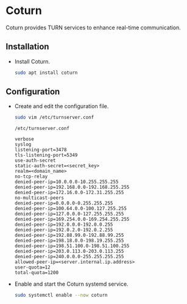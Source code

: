 # Coturn

Coturn provides TURN services to enhance real-time communication.

## Installation

- Install Coturn.

    ```sh
    sudo apt install coturn
    ```

## Configuration

- Create and edit the configuration file.

    ```sh
    sudo vim /etc/turnserver.conf
    ```

    ```
    /etc/turnserver.conf

    verbose
    syslog
    listening-port=3478
    tls-listening-port=5349
    use-auth-secret
    static-auth-secret=<secret_key>
    realm=<domain_name>
    no-tcp-relay
    denied-peer-ip=10.0.0.0-10.255.255.255
    denied-peer-ip=192.168.0.0-192.168.255.255
    denied-peer-ip=172.16.0.0-172.31.255.255
    no-multicast-peers
    denied-peer-ip=0.0.0.0-0.255.255.255
    denied-peer-ip=100.64.0.0-100.127.255.255
    denied-peer-ip=127.0.0.0-127.255.255.255
    denied-peer-ip=169.254.0.0-169.254.255.255
    denied-peer-ip=192.0.0.0-192.0.0.255
    denied-peer-ip=192.0.2.0-192.0.2.255
    denied-peer-ip=192.88.99.0-192.88.99.255
    denied-peer-ip=198.18.0.0-198.19.255.255
    denied-peer-ip=198.51.100.0-198.51.100.255
    denied-peer-ip=203.0.113.0-203.0.113.255
    denied-peer-ip=240.0.0.0-255.255.255.255
    allowed-peer-ip=<server.internal.ip.address>
    user-quota=12
    total-quota=1200
    ```
    
- Enable and start the Coturn systemd service.

    ```sh
    sudo systemctl enable --now coturn
    ```
